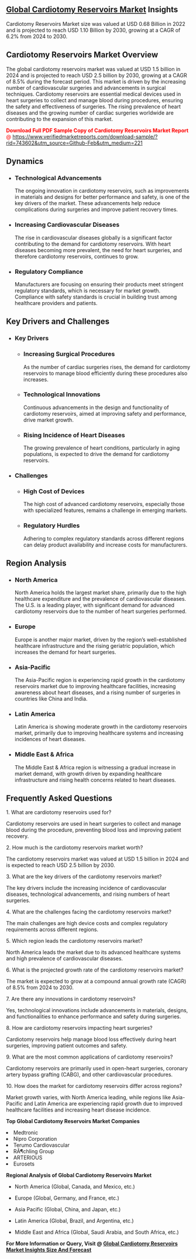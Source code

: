 <h2><a href="https://www.verifiedmarketreports.com/download-sample/?rid=743602&amp;utm_source=Github&amp;utm_medium=221" target="_blank">Global Cardiotomy Reservoirs Market</a> Insights</h2><p>Cardiotomy Reservoirs Market size was valued at USD 0.68 Billion in 2022 and is projected to reach USD 1.10 Billion by 2030, growing at a CAGR of 6.2% from 2024 to 2030.</p><p> <h2>Cardiotomy Reservoirs Market Overview</h2> <p>The global cardiotomy reservoirs market was valued at USD 1.5 billion in 2024 and is projected to reach USD 2.5 billion by 2030, growing at a CAGR of 8.5% during the forecast period. This market is driven by the increasing number of cardiovascular surgeries and advancements in surgical techniques. Cardiotomy reservoirs are essential medical devices used in heart surgeries to collect and manage blood during procedures, ensuring the safety and effectiveness of surgeries. The rising prevalence of heart diseases and the growing number of cardiac surgeries worldwide are contributing to the expansion of this market.</p> <p><p><span class=""><span style="color: #ff0000;"><strong>Download Full PDF Sample Copy of Cardiotomy Reservoirs Market Report</strong> @ </span><a href="https://www.verifiedmarketreports.com/download-sample/?rid=743602&amp;utm_source=Github-Feb&amp;utm_medium=221" target="_blank">https://www.verifiedmarketreports.com/download-sample/?rid=743602&amp;utm_source=Github-Feb&amp;utm_medium=221</a></span></p></p> <h2>Dynamics</h2> <ul> <li><h3>Technological Advancements</h3> The ongoing innovation in cardiotomy reservoirs, such as improvements in materials and designs for better performance and safety, is one of the key drivers of the market. These advancements help reduce complications during surgeries and improve patient recovery times.</li> <li><h3>Increasing Cardiovascular Diseases</h3> The rise in cardiovascular diseases globally is a significant factor contributing to the demand for cardiotomy reservoirs. With heart diseases becoming more prevalent, the need for heart surgeries, and therefore cardiotomy reservoirs, continues to grow.</li> <li><h3>Regulatory Compliance</h3> Manufacturers are focusing on ensuring their products meet stringent regulatory standards, which is necessary for market growth. Compliance with safety standards is crucial in building trust among healthcare providers and patients.</li> </ul> <h2>Key Drivers and Challenges</h2> <ul> <li><h3>Key Drivers</h3> <ul> <li><h3>Increasing Surgical Procedures</h3> As the number of cardiac surgeries rises, the demand for cardiotomy reservoirs to manage blood efficiently during these procedures also increases.</li> <li><h3>Technological Innovations</h3> Continuous advancements in the design and functionality of cardiotomy reservoirs, aimed at improving safety and performance, drive market growth.</li> <li><h3>Rising Incidence of Heart Diseases</h3> The growing prevalence of heart conditions, particularly in aging populations, is expected to drive the demand for cardiotomy reservoirs.</li> </ul> </li> <li><h3>Challenges</h3> <ul> <li><h3>High Cost of Devices</h3> The high cost of advanced cardiotomy reservoirs, especially those with specialized features, remains a challenge in emerging markets.</li> <li><h3>Regulatory Hurdles</h3> Adhering to complex regulatory standards across different regions can delay product availability and increase costs for manufacturers.</li> </ul> </li> </ul> <h2>Region Analysis</h2> <ul> <li><h3>North America</h3> North America holds the largest market share, primarily due to the high healthcare expenditure and the prevalence of cardiovascular diseases. The U.S. is a leading player, with significant demand for advanced cardiotomy reservoirs due to the number of heart surgeries performed.</li> <li><h3>Europe</h3> Europe is another major market, driven by the region’s well-established healthcare infrastructure and the rising geriatric population, which increases the demand for heart surgeries.</li> <li><h3>Asia-Pacific</h3> The Asia-Pacific region is experiencing rapid growth in the cardiotomy reservoirs market due to improving healthcare facilities, increasing awareness about heart diseases, and a rising number of surgeries in countries like China and India.</li> <li><h3>Latin America</h3> Latin America is showing moderate growth in the cardiotomy reservoirs market, primarily due to improving healthcare systems and increasing incidences of heart diseases.</li> <li><h3>Middle East & Africa</h3> The Middle East & Africa region is witnessing a gradual increase in market demand, with growth driven by expanding healthcare infrastructure and rising health concerns related to heart diseases.</li> </ul> <h2>Frequently Asked Questions</h2> <p>1. What are cardiotomy reservoirs used for?</p> <p>Cardiotomy reservoirs are used in heart surgeries to collect and manage blood during the procedure, preventing blood loss and improving patient recovery.</p> <p>2. How much is the cardiotomy reservoirs market worth?</p> <p>The cardiotomy reservoirs market was valued at USD 1.5 billion in 2024 and is expected to reach USD 2.5 billion by 2030.</p> <p>3. What are the key drivers of the cardiotomy reservoirs market?</p> <p>The key drivers include the increasing incidence of cardiovascular diseases, technological advancements, and rising numbers of heart surgeries.</p> <p>4. What are the challenges facing the cardiotomy reservoirs market?</p> <p>The main challenges are high device costs and complex regulatory requirements across different regions.</p> <p>5. Which region leads the cardiotomy reservoirs market?</p> <p>North America leads the market due to its advanced healthcare systems and high prevalence of cardiovascular diseases.</p> <p>6. What is the projected growth rate of the cardiotomy reservoirs market?</p> <p>The market is expected to grow at a compound annual growth rate (CAGR) of 8.5% from 2024 to 2030.</p> <p>7. Are there any innovations in cardiotomy reservoirs?</p> <p>Yes, technological innovations include advancements in materials, designs, and functionalities to enhance performance and safety during surgeries.</p> <p>8. How are cardiotomy reservoirs impacting heart surgeries?</p> <p>Cardiotomy reservoirs help manage blood loss effectively during heart surgeries, improving patient outcomes and safety.</p> <p>9. What are the most common applications of cardiotomy reservoirs?</p> <p>Cardiotomy reservoirs are primarily used in open-heart surgeries, coronary artery bypass grafting (CABG), and other cardiovascular procedures.</p> <p>10. How does the market for cardiotomy reservoirs differ across regions?</p> <p>Market growth varies, with North America leading, while regions like Asia-Pacific and Latin America are experiencing rapid growth due to improved healthcare facilities and increasing heart disease incidence.</p> </p><p><strong>Top Global Cardiotomy Reservoirs Market Companies</strong></p><div data-test-id=""><p><li>Medtronic</li><li> Nipro Corporation</li><li> Terumo Cardiovascular</li><li> RÃ¶chling Group</li><li> ARTERIOUS</li><li> Eurosets</li></p><div><strong>Regional Analysis of&nbsp;Global Cardiotomy Reservoirs Market</strong></div><ul><li dir="ltr"><p dir="ltr">North America&nbsp;(Global, Canada, and Mexico, etc.)</p></li><li dir="ltr"><p dir="ltr">Europe (Global, Germany, and France, etc.)</p></li><li dir="ltr"><p dir="ltr">Asia Pacific&nbsp;(Global, China, and Japan, etc.)</p></li><li dir="ltr"><p dir="ltr">Latin America&nbsp;(Global, Brazil, and Argentina, etc.)</p></li><li dir="ltr">Middle East and Africa&nbsp;(Global, Saudi Arabia, and South Africa, etc.)</li></ul><p><strong>For More Information or Query, Visit @&nbsp;</strong><strong><a href="https://www.verifiedmarketreports.com/product/cardiotomy-reservoirs-market/?utm_source=Github&amp;utm_medium=221" target="_blank">Global Cardiotomy Reservoirs Market Insights Size And Forecast</a></strong></p></div>
